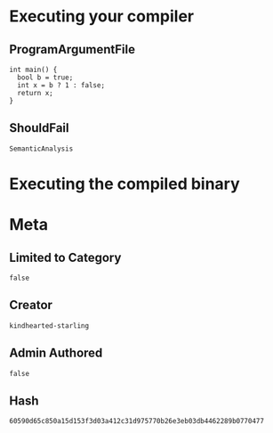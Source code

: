 # Executing your compiler

## ProgramArgumentFile

```
int main() {
  bool b = true;
  int x = b ? 1 : false;
  return x;
}
```

## ShouldFail

```
SemanticAnalysis
```

# Executing the compiled binary

# Meta

## Limited to Category

```
false
```

## Creator

```
kindhearted-starling
```

## Admin Authored

```
false
```

## Hash

```
60590d65c850a15d153f3d03a412c31d975770b26e3eb03db4462289b0770477
```
